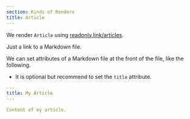 ```yaml
---
section: Kinds of Renders
title: Article
---
```


We render `Article` using [readonly.link/articles](https://readonly.link/articles).

Just a link to a Markdown file.

We can set attributes of a Markdown file at the front of the file,
like the following.

- It is optional but recommend to set the `title` attribute.

``` yaml
---
title: My Article
---

Content of my article.
```
